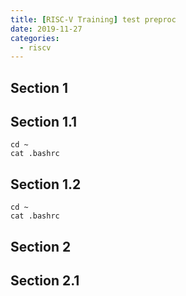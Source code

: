 ```yaml
---
title: [RISC-V Training] test preproc
date: 2019-11-27
categories:
  - riscv
---
```



## Section 1


## Section 1.1

```shell
cd ~
cat .bashrc
```

## Section 1.2

```shell
cd ~
cat .bashrc
```

## Section 2


## Section 2.1


